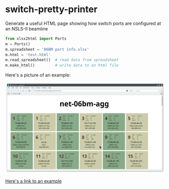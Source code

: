 # switch-pretty-printer
Generate a useful HTML page showing how switch ports are configured at
an NSLS-II beamline

```python
from xlsx2html import Ports
m = Ports()
m.spreadsheet = '06BM port info.xlsx'
m.html = 'test.html'
m.read_spreadsheet()  # read data from spreadsheet
m.make_html()         # write data to an html file
```


Here's a picture of an example:

![example output](./example.png)

[Here's a link to an example](./example_output.html)

